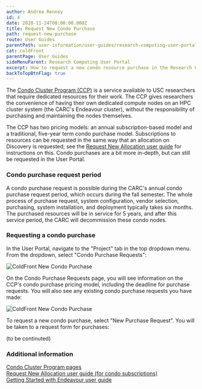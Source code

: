 ```yaml
---
author: Andrea Renney
id: 4
date: 2020-11-24T00:00:00.000Z
title: Request New Condo Purchase
path: request-new-purchase
route: User Guides
parentPath: user-information/user-guides/research-computing-user-portal
cat: coldFront
parentPage: User Guides
sideMenuParent: Research Computing User Portal
excerpt: How to request a new condo resource purchase in the Research Computing User Portal.
backToTopBtnFlag: true
---
```


The [Condo Cluster Program (CCP)](/user-information/ccp/program-information) is a service available to USC researchers that require dedicated resources for their work. The CCP gives researchers the convenience of having their own dedicated compute nodes on an HPC cluster system (the CARC's Endeavour cluster), without the responsibility of purchasing and maintaining the nodes themselves.

The CCP has two pricing models: an annual subscription-based model and a traditional, five-year term condo purchase model. Subscriptions to resources can be requested in the same way that an allocation on Discovery is requested; see the [Request New Allocation user guide](/user-information/user-guides/research-computing-user-portal/request-new-allocation) for instructions on this. Condo purchases are a bit more in-depth, but can still be requested in the User Portal.

### Condo purchase request period

A condo purchase request is possible during the CARC's annual condo purchase request period, which occurs during the fall semester. The whole process of purchase request, system configuration, vendor selection, purchasing, system installation, and deployment typically takes six months. The purchased resources will be in service for 5 years, and after this service period, the CARC will decommission these condo nodes. 

### Requesting a condo purchase

In the User Portal, navigate to the "Project" tab in the top dropdown menu. From the dropdown, select "Condo Purchase Requests":

![ColdFront New Condo Purchase](/images/coldfront_new_condo_purchase1.png)

On the Condo Purchase Requests page, you will see information on the CCP's condo purchase pricing model, including the deadline for purchase requests. You will also see any existing condo purchase requests you have made:

![ColdFront New Condo Purchase](/images/coldfront_new_condo_purchase2.png)

To request a new condo purchase, select "New Purchase Request". You will be taken to a request form for purchases:

(to be continuted)

### Additional information

[Condo Cluster Program pages](/user-information/ccp)  
[Request New Allocation user guide (for condo subscriptions)](/user-information/user-guides/research-computing-user-portal/request-new-allocation)  
[Getting Started with Endeavour user guide](/user-information/user-guides/high-performance-computing/getting-started-endeavour)  